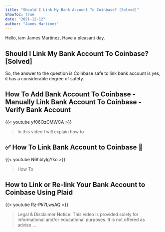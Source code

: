 ```yaml
---
title: "Should I Link My Bank Account To Coinbase? [Solved]"
ShowToc: true 
date: "2021-12-12"
author: "James Martinez" 
---
```


Hello, iam James Martinez, Have a pleasant day.
## Should I Link My Bank Account To Coinbase? [Solved]
So, the answer to the question is Coinbase safe to link bank account is yes, it has a considerable degree of safety.

## How To Add Bank Account To Coinbase - Manually Link Bank Account To Coinbase - Verify Bank Account
{{< youtube yf06OzCMWCA >}}
>In this video I will explain how to 

## ✅  How To Link Bank Account to Coinbase 🔴
{{< youtube N6hbIylgYko >}}
>How To 

## How to Link or Re-link Your Bank Account to Coinbase Using Plaid
{{< youtube Rz-Pk7LwsAQ >}}
>Legal & Disclaimer Notice: This video is provided solely for informational and/or educational purposes. It is not offered as advise ...

